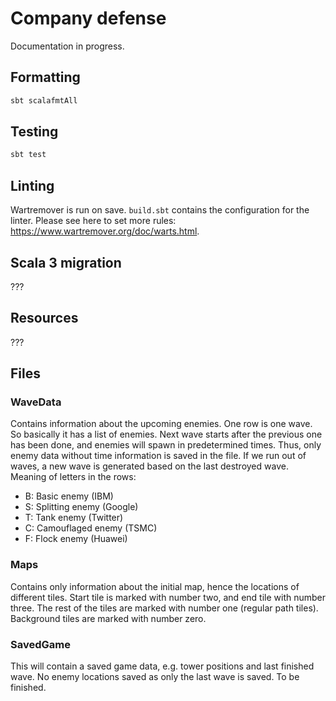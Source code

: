 # Company defense

Documentation in progress.

## Formatting

```bash
sbt scalafmtAll
```

## Testing

```bash
sbt test
```

## Linting

Wartremover is run on save. `build.sbt` contains the configuration for the linter.
Please see here to set more rules: <https://www.wartremover.org/doc/warts.html>.

## Scala 3 migration

???

## Resources

???

## Files

### WaveData

Contains information about the upcoming enemies. One row is one wave. So basically it has a list of enemies. Next wave starts after the previous one has been done, and enemies will spawn in predetermined times. Thus, only enemy data without time information is saved in the file. If we run out of waves, a new wave is generated based on the last destroyed wave. Meaning of letters in the rows:

- B: Basic enemy (IBM)
- S: Splitting enemy (Google)
- T: Tank enemy (Twitter)
- C: Camouflaged enemy (TSMC)
- F: Flock enemy (Huawei)

### Maps

Contains only information about the initial map, hence the locations of different tiles. Start tile is marked
with number two, and end tile with number three. The rest of the tiles are marked with number one (regular path tiles).
Background tiles are marked with number zero.

### SavedGame

This will contain a saved game data, e.g. tower positions and last finished wave. No enemy locations saved as only the
last wave is saved. To be finished.